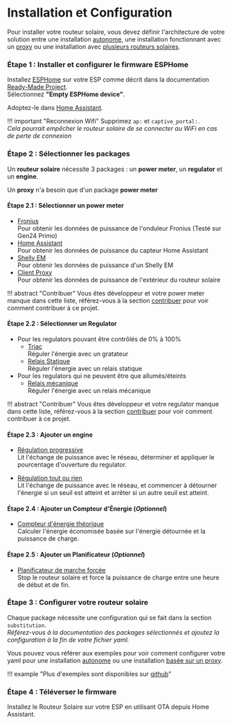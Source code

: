 # Installation et Configuration

Pour installer votre routeur solaire, vous devez définir l'architecture de votre solution entre une installation [autonome](firmware.md#configuration-autonome), une installation fonctionnant avec un [proxy](firmware.md#configuration-avec-proxy-de-compteur-denergie) ou une installation avec [plusieurs routeurs solaires](firmware.md#configuration-avec-plusieurs-routeurs-solaires).

### Étape 1 : Installer et configurer le firmware ESPHome

Installez [ESPHome](https://esphome.io) sur votre ESP comme décrit dans la documentation [Ready-Made Project](https://esphome.io/projects/).  
Sélectionnez **"Empty ESPHome device"**.

Adoptez-le dans [Home Assistant](https://home-assistant.io).

!!! important "Reconnexion Wifi"
    Supprimez `ap:` et `captive_portal:`.  
    *Cela pourrait empêcher le routeur solaire de se connecter au WiFi en cas de perte de connexion*

### Étape 2 : Sélectionner les packages

Un **routeur solaire** nécessite 3 packages : un **power meter**, un **regulator** et un **engine**.

Un **proxy** n'a besoin que d'un package **power meter**

#### Étape 2.1 : Sélectionner un power meter

* [Fronius](power_meter_fronius.md)  
    Pour obtenir les données de puissance de l'onduleur Fronius (Testé sur Gen24 Primo)
* [Home Assistant](power_meter_home_assistant.md)  
    Pour obtenir les données de puissance du capteur Home Assistant
* [Shelly EM](power_meter_shelly_em.md)  
    Pour obtenir les données de puissance d'un Shelly EM
* [Client Proxy](power_meter_proxy_client.md)  
    Pour obtenir les données de puissance de l'extérieur du routeur solaire

!!! abstract "Contribuer"
    Vous êtes développeur et votre power meter manque dans cette liste, référez-vous à la section [contribuer](contributing.md) pour voir comment contribuer à ce projet.

#### Étape 2.2 : Sélectionner un Regulator

* Pour les regulators pouvant être contrôlés de 0% à 100%
    * [Triac](regulator_triac.md)  
    Réguler l'énergie avec un gratateur
    * [Relais Statique](regulator_solid_state_relay.md)  
    Réguler l'énergie avec un relais statique
* Pour les regulators qui ne peuvent être que allumés/éteints
    * [Relais mécanique](regulator_mecanical_relay.md)  
    Réguler l'énergie avec un relais mécanique

!!! abstract "Contribuer"
    Vous êtes développeur et votre regulator manque dans cette liste, référez-vous à la section [contribuer](contributing.md) pour voir comment contribuer à ce projet.

#### Étape 2.3 : Ajouter un engine

* [Régulation progressive](engine_1dimmer.md)  
  Lit l'échange de puissance avec le réseau, déterminer et appliquer le pourcentage d'ouverture du regulator.

* [Régulation tout ou rien](engine_1switch.md)  
  Lit l'échange de puissance avec le réseau, et commencer à détourner l'énergie si un seuil est atteint et arrêter si un autre seuil est atteint.

#### Étape 2.4 : Ajouter un Compteur d'Énergie (*Optionnel*)

* [Compteur d'énergie théorique](energy_counter_theorical.md)  
  Calculer l'énergie économisée basée sur l'énergie détournée et la puissance de charge.

#### Étape 2.5 : Ajouter un Planificateur (*Optionnel*)

* [Planificateur de marche forcée](scheduler_forced_run.md)  
  Stop le routeur solaire et force la puissance de charge entre une heure de début et de fin.

### Étape 3 : Configurer votre routeur solaire

Chaque package nécessite une configuration qui se fait dans la section `substitution`.  
*Référez-vous à la documentation des packages sélectionnés et ajoutez la configuration à la fin de votre fichier yaml.*

Vous pouvez vous référer aux exemples pour voir comment configurer votre yaml pour une installation [autonome](example_standalone.md) ou une installation [basée sur un proxy](example_proxy.md).

!!! example "Plus d'exemples sont disponibles sur [github](https://github.com/XavierBerger/Solar-Router-for-ESPHome)"

### Étape 4 : Téléverser le firmware

Installez le Routeur Solaire sur votre ESP en utilisant OTA depuis Home Assistant.
